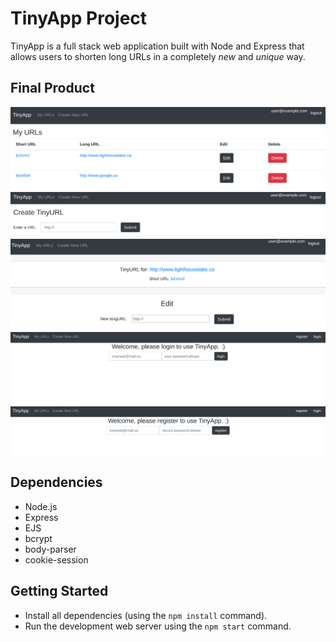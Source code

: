 # TinyApp Project

TinyApp is a full stack web application built with Node and Express that allows users to shorten long URLs in a completely *new* and *unique* way.

## Final Product

!["Your main URLs page."](https://github.com/cromwellgrim/tinyapp/blob/main/docs/urls-index.png)
!["Create a new tinyURL"](https://github.com/cromwellgrim/tinyapp/blob/main/docs/urls-new.png)
!["the shortURL page - edit here!"](https://github.com/cromwellgrim/tinyapp/blob/main/docs/urls-id-page.png)
!["Make sure to login!"](https://github.com/cromwellgrim/tinyapp/blob/main/docs/urls-login.png)
!["Please register if you don't have an account."](https://github.com/cromwellgrim/tinyapp/blob/main/docs/urls-register.png)

## Dependencies

- Node.js
- Express
- EJS
- bcrypt
- body-parser
- cookie-session

## Getting Started

- Install all dependencies (using the `npm install` command).
- Run the development web server using the `npm start` command.
